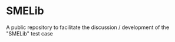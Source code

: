 SMELib
======

A public repository to facilitate the discussion / development of the "SMELib" test case

